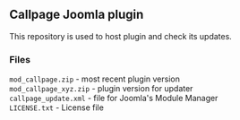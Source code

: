 ## Callpage Joomla plugin
This repository is used to host plugin and check its updates.

### Files
`mod_callpage.zip` - most recent plugin version  
`mod_callpage_xyz.zip` - plugin version for updater  
`callpage_update.xml` - file for Joomla's Module Manager  
`LICENSE.txt` - License file  
